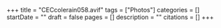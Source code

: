 +++
title = "CECcolerain058.avif"
tags = ["Photos"]
categories = []
startDate = ""
draft = false
pages = []
description = ""
citations = []
+++
